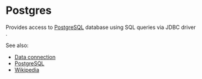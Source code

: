 <!-- TITLE: Postgres -->

# Postgres

Provides access to [PostgreSQL](https://www.postgresql.org/) database using SQL queries via JDBC driver .

See also:

* [Data connection](../data-connection.md)
* [PostgreSQL](https://www.postgresql.org/)
* [Wikipedia](https://en.wikipedia.org/wiki/PostgreSQL)
